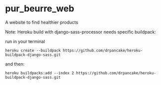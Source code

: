 # pur_beurre_web
A website to find healthier products



Note:
Heroku build with django-sass-processor needs specific buildpack:

run in your terminal
```
heroku create --buildpack https://github.com/drpancake/heroku-buildpack-django-sass.git
```

and then:
```
heroku buildpacks:add --index 2 https://github.com/drpancake/heroku-buildpack-django-sass.git
```